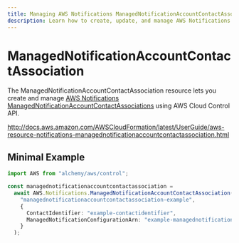 ```yaml
---
title: Managing AWS Notifications ManagedNotificationAccountContactAssociations with Alchemy
description: Learn how to create, update, and manage AWS Notifications ManagedNotificationAccountContactAssociations using Alchemy Cloud Control.
---
```


# ManagedNotificationAccountContactAssociation

The ManagedNotificationAccountContactAssociation resource lets you create and manage [AWS Notifications ManagedNotificationAccountContactAssociations](https://docs.aws.amazon.com/notifications/latest/userguide/) using AWS Cloud Control API.

http://docs.aws.amazon.com/AWSCloudFormation/latest/UserGuide/aws-resource-notifications-managednotificationaccountcontactassociation.html

## Minimal Example

```ts
import AWS from "alchemy/aws/control";

const managednotificationaccountcontactassociation =
  await AWS.Notifications.ManagedNotificationAccountContactAssociation(
    "managednotificationaccountcontactassociation-example",
    {
      ContactIdentifier: "example-contactidentifier",
      ManagedNotificationConfigurationArn: "example-managednotificationconfigurationarn",
    }
  );
```

